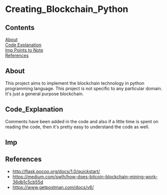 # Creating_Blockchain_Python

## Contents
  
[About](#about)  
[Code Explanation](#code_Explanation)  
[Imp Points to Note](#imp)  
[References](#references)  

## About  
This project aims to implement the blockchain technology in python programming language. This project is not specific to any particular domain. It's just a general purpose blockchain. 

## Code_Explanation
Comments have been added in the code and also if a little time is spent on reading the code, then it's pretty easy to understand the code as well.

## Imp


## References

* <http://flask.pocoo.org/docs/1.0/quickstart/>
* <https://medium.com/swlh/how-does-bitcoin-blockchain-mining-work-36db1c5cb55d>
* <https://www.getpostman.com/docs/v6/>
